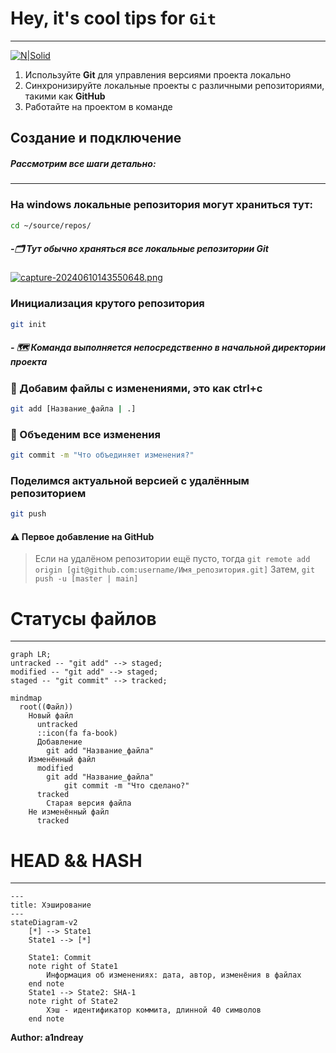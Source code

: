 # Hey, it's cool tips for `Git`
---
[![N|Solid](https://cldup.com/dTxpPi9lDf.thumb.png)](https://nodesource.com/products/nsolid)
1. Используйте __Git__ для управления версиями проекта локально
2. Синхронизируйте локальные проекты с различными репозиториями, такими как __GitHub__
3. Работайте на проектом в команде

## Создание и подключение
##### Рассмотрим все шаги детально:
---
### На __windows__ локальные репозитория могут храниться тут:
```bash
cd ~/source/repos/
```
##### -🗂️ Тут обычно храняться все локальные репозитории __Git__
[![capture-20240610143550648.png](https://i.postimg.cc/pTZwfNYV/capture-20240610143550648.png)](https://postimg.cc/ftVqsrr1)

### Инициализация крутого репозитория
```bash
git init
```
##### - 🗺️ Команда выполняется непосредственно в начальной директории проекта

### 💾 Добавим файлы с изменениями, это как __ctrl+c__
```bash
git add [Название_файла | .]
```

### 🔗 Объеденим все изменения
```bash
git commit -m "Что объединяет изменения?"
```

### Поделимся актуальной версией с удалённым репозиторием
```bash
git push
```

#### ⚠️ Первое добавление на __GitHub__
>  Если на удалёном репозитории ещё пусто, тогда `git remote add origin [git@github.com:username/Имя_репозитория.git]`
>  Затем, `git push -u [master | main]`

# Статусы файлов
---

```mermaid
graph LR;
untracked -- "git add" --> staged;
modified -- "git add" --> staged;
staged -- "git commit" --> tracked;
```

```mermaid
mindmap
  root((Файл))
    Новый файл
      untracked
      ::icon(fa fa-book)
      Добавление
        git add "Название_файла"
    Изменённый файл
      modified
        git add "Название_файла"
            git commit -m "Что сделано?"
      tracked
        Старая версия файла
    Не изменённый файл
      tracked

```

# __HEAD__ && __HASH__
---

```mermaid
---
title: Хэширование
---
stateDiagram-v2
    [*] --> State1
    State1 --> [*]

    State1: Commit
    note right of State1
        Информация об изменениях: дата, автор, изменёния в файлах
    end note
    State1 --> State2: SHA-1
    note right of State2
        Хэш - идентификатор коммита, длинной 40 символов
    end note

```
**Author: a1ndreay**
